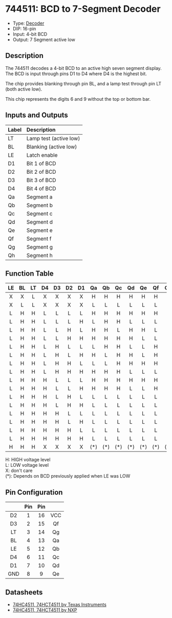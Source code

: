 # 744511: BCD to 7-Segment Decoder

- Type: [Decoder](encoders_decoders.md)
- DIP: 16-pin
- Input: 4-bit BCD
- Output: 7 Segment active low

## Description

The 744511 decodes a 4-bit BCD to an active high seven segment display. The BCD is input through pins D1 to D4 where D4 is the highest bit.

The chip provides blanking through pin BL, and a lamp test through pin LT (both active low).

This chip represents the digits 6 and 9 without the top or bottom bar.

## Inputs and Outputs

| Label | Description                  |
|:----- |:---------------------------- |
| LT    | Lamp test (active low)       |
| BL    | Blanking (active low)        |
| LE    | Latch enable                 |
| D1    | Bit 1 of BCD                 |
| D2    | Bit 2 of BCD                 |
| D3    | Bit 3 of BCD                 |
| D4    | Bit 4 of BCD                 |
| Qa    | Segment a                    |
| Qb    | Segment b                    |
| Qc    | Segment c                    |
| Qd    | Segment d                    |
| Qe    | Segment e                    |
| Qf    | Segment f                    |
| Qg    | Segment g                    |
| Qh    | Segment h                    |

## Function  Table

| LE  | BL  | LT  | D4 | D3 | D2 | D1 | Qa  | Qb  | Qc  | Qd  | Qe  | Qf  | Qg  | Display |
|:---:|:---:|:---:|:--:|:--:|:--:|:--:|:---:|:---:|:---:|:---:|:---:|:---:|:---:|:-------:|
| X   | X   | L   | X  | X  | X  | X  | H   | H   | H   | H   | H   | H   | H   | 8       |
| X   | L   | L   | X  | X  | X  | X  | L   | L   | L   | L   | L   | L   | L   | Blank   |
| L   | H   | H   | L  | L  | L  | L  | H   | H   | H   | H   | H   | H   | L   | 0       |
| L   | H   | H   | L  | L  | L  | H  | L   | H   | H   | L   | L   | L   | L   | 1       |
| L   | H   | H   | L  | L  | H  | L  | H   | H   | L   | H   | H   | L   | H   | 2       |
| L   | H   | H   | L  | L  | H  | H  | H   | H   | H   | H   | L   | L   | H   | 3       |
| L   | H   | H   | L  | H  | L  | L  | L   | H   | H   | L   | L   | H   | H   | 4       |
| L   | H   | H   | L  | H  | L  | H  | H   | L   | H   | H   | L   | H   | H   | 5       |
| L   | H   | H   | L  | H  | H  | L  | L   | L   | H   | H   | H   | H   | H   | 6       |
| L   | H   | H   | L  | H  | H  | H  | H   | H   | H   | L   | L   | L   | L   | 7       |
| L   | H   | H   | H  | L  | L  | L  | H   | H   | H   | H   | H   | H   | H   | 8       |
| L   | H   | H   | H  | L  | L  | H  | H   | H   | H   | L   | L   | H   | H   | 9       |
| L   | H   | H   | H  | L  | H  | L  | L   | L   | L   | L   | L   | L   | L   | Blank   |
| L   | H   | H   | H  | L  | H  | H  | L   | L   | L   | L   | L   | L   | L   | Blank   |
| L   | H   | H   | H  | H  | L  | L  | L   | L   | L   | L   | L   | L   | L   | Blank   |
| L   | H   | H   | H  | H  | L  | H  | L   | L   | L   | L   | L   | L   | L   | Blank   |
| L   | H   | H   | H  | H  | H  | L  | L   | L   | L   | L   | L   | L   | L   | Blank   |
| L   | H   | H   | H  | H  | H  | H  | L   | L   | L   | L   | L   | L   | L   | Blank   |
| H   | H   | H   | X  | X  | X  | X  | (*) | (*) | (*) | (*) | (*) | (*) | (*) | (*)     |

H: HIGH voltage level  
L: LOW voltage level  
X: don't care  
(*): Depends on BCD previously applied when LE was LOW

## Pin Configuration

|     | Pin | Pin |     |
|:---:|:---:|:---:|:---:|
| D2  |   1 |  16 | VCC |
| D3  |   2 |  15 | Qf  |
| LT  |   3 |  14 | Qg  |
| BL  |   4 |  13 | Qa  |
| LE  |   5 |  12 | Qb  |
| D4  |   6 |  11 | Qc  |
| D1  |   7 |  10 | Qd  |
| GND |   8 |   9 | Qe  |

## Datasheets

- [74HC4511, 74HCT4511 by Texas Instruments](http://www.ti.com.cn/cn/lit/ds/symlink/cd54hc4511.pdf)
- [74HC4511, 74HCT4511 by NXP](http://www.nxp.com/documents/data_sheet/74HC_HCT4511_CNV.pdf)
